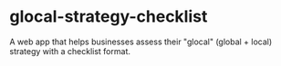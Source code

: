 # glocal-strategy-checklist
A web app that helps businesses assess their "glocal" (global + local) strategy with a checklist format.
